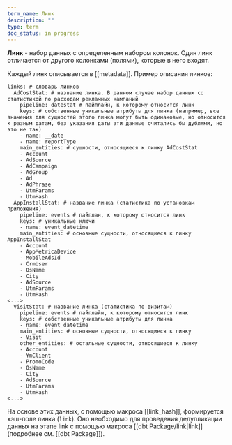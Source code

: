 ```yaml
---
term_name: Линк
description: ""
type: term
doc_status: in progress
---
```

**Линк** - набор данных c определенным набором колонок. Один линк отличается от другого колонками (полями), которые в него входят.

Каждый линк описывается в [[metadata]]. Пример описания линков:
```
links: # словарь линков
  AdCostStat: # название линка. В данном случае набор данных со статистикой по расходам рекламных кампаний
    pipeline: datestat # пайплайн, к которому относится линк
    keys: # собственные уникальные атрибуты для линка (например, все значения для сущностей этого линка могут быть одинаковые, но относится к разным датам, без указания даты эти данные считались бы дублями, но это не так)
    - name: __date 
    - name: reportType
    main_entities: # сущности, относящиеся к линку AdCostStat
    - Account
    - AdSource 
    - AdCampaign 
    - AdGroup 
    - Ad 
    - AdPhrase  
    - UtmParams 
    - UtmHash
  AppInstallStat: # название линка (статистика по установкам приложения)
    pipeline: events # пайплан, к которому относится линк
    keys: # уникальные ключи
    - name: event_datetime
    main_entities: # основные сущности, относящиеся к линку AppInstallStat
    - Account
    - AppMetricaDevice
    - MobileAdsId
    - CrmUser
    - OsName
    - City
    - AdSource
    - UtmParams 
    - UtmHash
<...>
  VisitStat: # название линка (статистика по визитам)
    pipeline: events # пайплайн, к которому относится линк
    keys: # собственные уникальные атрибуты для линка
    - name: event_datetime
    main_entities: # основные сущности, относящиеся к линку
    - Visit
    other_entities: # остальные сущности, относящиеся к линку
    - Account 
    - YmClient
    - PromoCode
    - OsName
    - City
    - AdSource
    - UtmParams  
    - UtmHash
<...>
```

На основе этих данных, с помощью макроса [[link_hash]], формируется хэш-поле линка (`link`). Оно необходимо для проведения дедупликации данных на этапе link с помощью макроса [[dbt Package/link|link]] (подробнее см. [[dbt Package]]).